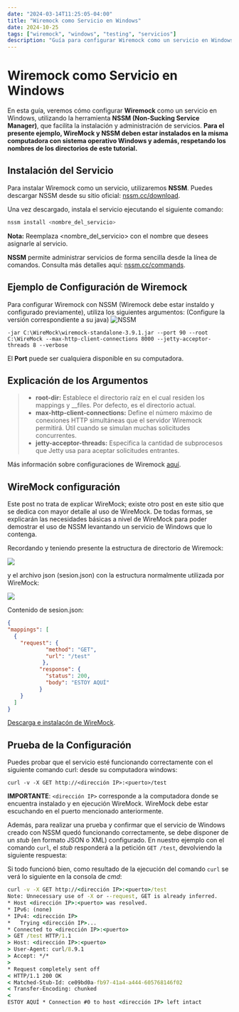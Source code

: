 ```yaml
---
date: "2024-03-14T11:25:05-04:00"
title: "Wiremock como Servicio en Windows"
date: 2024-10-25
tags: ["wiremock", "windows", "testing", "servicios"]
description: "Guía para configurar Wiremock como un servicio en Windows utilizando NSSM."
---
```


# Wiremock como Servicio en Windows

En esta guía, veremos cómo configurar **Wiremock** como un servicio en Windows, utilizando la herramienta **NSSM (Non-Sucking Service Manager)**, que facilita la instalación y administración de servicios.
**Para el presente ejemplo, WireMock y NSSM deben estar instalados en la misma computadora con sistema operativo Windows y además, respetando los nombres de los directorios de este tutorial.**

## Instalación del Servicio

Para instalar Wiremock como un servicio, utilizaremos **NSSM**. Puedes descargar NSSM desde su sitio oficial: [nssm.cc/download](https://nssm.cc/download).

Una vez descargado, instala el servicio ejecutando el siguiente comando:

```bash
nssm install <nombre_del_servicio>
```
**Nota:** Reemplaza <nombre_del_servicio> con el nombre que desees asignarle al servicio.

**NSSM** permite administrar servicios de forma sencilla desde la línea de comandos.
Consulta más detalles aquí: [nssm.cc/commands](https://nssm.cc/commands).

## Ejemplo de Configuración de Wiremock
Para configurar Wiremock con NSSM (Wiremock debe estar instaldo y configurado previamente), utiliza los siguientes argumentos:
(Configure la versión correspondiente a su java)
![NSSM](/images/NSSM.png)
```
-jar C:\WireMock\wiremock-standalone-3.9.1.jar --port 90 --root C:\WireMock --max-http-client-connections 8000 --jetty-acceptor-threads 8 --verbose

```
El **Port** puede ser cualquiera disponible en su computadora.

## Explicación de los Argumentos

> - **root-dir:** Establece el directorio raíz en el cual residen los mappings y __files. Por defecto, es el directorio actual.
> - **max-http-client-connections:** Define el número máximo de conexiones HTTP simultáneas que el servidor Wiremock permitirá. Útil cuando se simulan muchas solicitudes concurrentes.
> - **jetty-acceptor-threads:** Especifica la cantidad de subprocesos que Jetty usa para aceptar solicitudes entrantes.

Más información sobre configuraciones de Wiremock [aquí](https://wiremock.org/docs/standalone/java-jar/).

## WireMock configuración

Este post no trata de explicar WireMock; existe otro post en este sitio que se dedica con mayor detalle al uso de WireMock. De todas formas, se explicarán las necesidades básicas a nivel de WireMock para poder demostrar el uso de NSSM levantando un servicio de Windows que lo contenga.

Recordando y teniendo presente la estructura de directorio de Wiremock:

![](/images/NSSM/wiremock1.png)

y el archivo json (sesion.json) con la estructura normalmente utilizada por WireMock:

![](/images/NSSM/wiremock2.png)

Contenido de sesion.json:
``` json
{
"mappings": [
  {
    "request": {
            "method": "GET",
            "url": "/test"
           },
          "response": {
            "status": 200,
            "body": "ESTOY AQUÍ"
          }
    }
  ]
}
```
[Descarga e instalacón de WireMock](https://wiremock.org/docs/download-and-installation/).


## Prueba de la Configuración

Puedes probar que el servicio esté funcionando correctamente con el siguiente comando curl:
desde su computadora windows:
```
curl -v -X GET http://<dirección IP>:<puerto>/test
```

**IMPORTANTE**: `<dirección IP>` corresponde a la computadora donde se encuentra instalado y en ejecución WireMock. WireMock debe estar escuchando en el puerto mencionado anteriormente. 

Además, para realizar una prueba y confirmar que el servicio de Windows creado con NSSM quedó funcionando correctamente, se debe disponer de un *stub* (en formato JSON o XML) configurado. En nuestro ejemplo con el comando `curl`, el *stub* responderá a la petición `GET /test`, devolviendo la siguiente respuesta:

Si todo funcionó bien, como resultado de la ejecución del comando `curl` se verá lo siguiente en la consola de *cmd*:

```cmd
curl -v -X GET http://<dirección IP>:<puerto>/test
Note: Unnecessary use of -X or --request, GET is already inferred.
* Host <dirección IP>:<puerto> was resolved.
* IPv6: (none)
* IPv4: <dirección IP>
*   Trying <dirección IP>...
* Connected to <dirección IP>:<puerto>
> GET /test HTTP/1.1
> Host: <dirección IP>:<puerto>
> User-Agent: curl/8.9.1
> Accept: */*
>
* Request completely sent off
< HTTP/1.1 200 OK
< Matched-Stub-Id: ce09bd0a-fb97-41a4-a444-605768146f02
< Transfer-Encoding: chunked
<
ESTOY AQUÍ * Connection #0 to host <dirección IP> left intact
```


